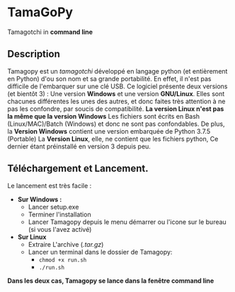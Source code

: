 # TamaGoPy
Tamagotchi in **command line**

## Description

Tamagopy est un *tamagotchi* développé en langage python (et entièrement en Python) d'ou son nom et sa grande portabilité. En effet, il n'est pas difficile de l'embarquer sur une clé USB.
Ce logiciel présente deux versions (et bientôt 3) : Une version __Windows__ et une version __GNU/Linux__. Elles sont  chacunes différentes les unes des autres, et donc faites très attention à ne pas les confondre, par soucis de compatibilité. **La version Linux n'est pas la même que la version Windows**
Les fichiers sont écrits en Bash (Linux/MAC)/Batch (Windows) et donc ne sont pas confondables.
De plus, la **Version Windows** contient une version embarquée de Python 3.7.5 (Portable)
La **Version Linux**, elle, ne contient que les fichiers python, Ce dernier étant préinstallé en version 3 depuis peu.

## Téléchargement et Lancement.

Le lancement est très facile :

* **Sur Windows :**
    * Lancer setup.exe
    * Terminer l'installation
    * Lancer Tamagopy depuis le menu démarrer ou l'icone sur le bureau (si vous l'avez activé)
* **Sur Linux**
    * Extraire L'archive (*.tar.gz*)
    * Lancer un terminal dans le dossier de Tamagopy:
        * `chmod +x run.sh`
        * `./run.sh`
    
**Dans les deux cas, Tamagopy se lance dans la fenêtre __command line__**
